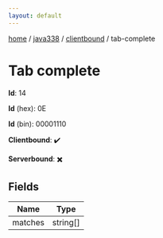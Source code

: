 ```yaml
---
layout: default
---
```


[home](/)  /  [java338](/protocol/java338)  /  [clientbound](/protocol/java338/clientbound)  /  tab-complete

# Tab complete

**Id**: 14

**Id** (hex): 0E

**Id** (bin): 00001110

**Clientbound**: ✔️

**Serverbound**: ✖️

## Fields

Name | Type
---|---
matches | string[]

